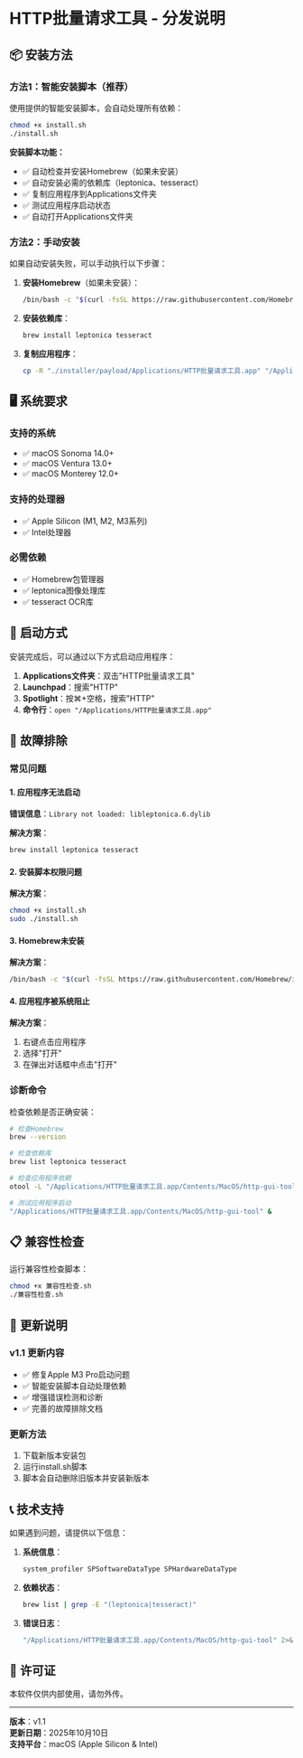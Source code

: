 # HTTP批量请求工具 - 分发说明

## 📦 安装方法

### 方法1：智能安装脚本（推荐）
使用提供的智能安装脚本，会自动处理所有依赖：

```bash
chmod +x install.sh
./install.sh
```

**安装脚本功能：**
- ✅ 自动检查并安装Homebrew（如果未安装）
- ✅ 自动安装必需的依赖库（leptonica、tesseract）
- ✅ 复制应用程序到Applications文件夹
- ✅ 测试应用程序启动状态
- ✅ 自动打开Applications文件夹

### 方法2：手动安装
如果自动安装失败，可以手动执行以下步骤：

1. **安装Homebrew**（如果未安装）：
   ```bash
   /bin/bash -c "$(curl -fsSL https://raw.githubusercontent.com/Homebrew/install/HEAD/install.sh)"
   ```

2. **安装依赖库**：
   ```bash
   brew install leptonica tesseract
   ```

3. **复制应用程序**：
   ```bash
   cp -R "./installer/payload/Applications/HTTP批量请求工具.app" "/Applications/"
   ```

## 🖥️ 系统要求

### 支持的系统
- ✅ macOS Sonoma 14.0+
- ✅ macOS Ventura 13.0+
- ✅ macOS Monterey 12.0+

### 支持的处理器
- ✅ Apple Silicon (M1, M2, M3系列)
- ✅ Intel处理器

### 必需依赖
- ✅ Homebrew包管理器
- ✅ leptonica图像处理库
- ✅ tesseract OCR库

## 🚀 启动方式

安装完成后，可以通过以下方式启动应用程序：

1. **Applications文件夹**：双击"HTTP批量请求工具"
2. **Launchpad**：搜索"HTTP"
3. **Spotlight**：按⌘+空格，搜索"HTTP"
4. **命令行**：`open "/Applications/HTTP批量请求工具.app"`

## 🔧 故障排除

### 常见问题

#### 1. 应用程序无法启动
**错误信息**：`Library not loaded: libleptonica.6.dylib`

**解决方案**：
```bash
brew install leptonica tesseract
```

#### 2. 安装脚本权限问题
**解决方案**：
```bash
chmod +x install.sh
sudo ./install.sh
```

#### 3. Homebrew未安装
**解决方案**：
```bash
/bin/bash -c "$(curl -fsSL https://raw.githubusercontent.com/Homebrew/install/HEAD/install.sh)"
```

#### 4. 应用程序被系统阻止
**解决方案**：
1. 右键点击应用程序
2. 选择"打开"
3. 在弹出对话框中点击"打开"

### 诊断命令

检查依赖是否正确安装：
```bash
# 检查Homebrew
brew --version

# 检查依赖库
brew list leptonica tesseract

# 检查应用程序依赖
otool -L "/Applications/HTTP批量请求工具.app/Contents/MacOS/http-gui-tool"

# 测试应用程序启动
"/Applications/HTTP批量请求工具.app/Contents/MacOS/http-gui-tool" &
```

## 📋 兼容性检查

运行兼容性检查脚本：
```bash
chmod +x 兼容性检查.sh
./兼容性检查.sh
```

## 🔄 更新说明

### v1.1 更新内容
- ✅ 修复Apple M3 Pro启动问题
- ✅ 智能安装脚本自动处理依赖
- ✅ 增强错误检测和诊断
- ✅ 完善的故障排除文档

### 更新方法
1. 下载新版本安装包
2. 运行install.sh脚本
3. 脚本会自动删除旧版本并安装新版本

## 📞 技术支持

如果遇到问题，请提供以下信息：

1. **系统信息**：
   ```bash
   system_profiler SPSoftwareDataType SPHardwareDataType
   ```

2. **依赖状态**：
   ```bash
   brew list | grep -E "(leptonica|tesseract)"
   ```

3. **错误日志**：
   ```bash
   "/Applications/HTTP批量请求工具.app/Contents/MacOS/http-gui-tool" 2>&1
   ```

## 📄 许可证

本软件仅供内部使用，请勿外传。

---

**版本**：v1.1  
**更新日期**：2025年10月10日  
**支持平台**：macOS (Apple Silicon & Intel)
